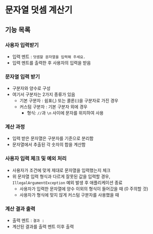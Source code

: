 # 문자열 덧셈 계산기

## 기능 목록

### 사용자 입력받기

- 입력 멘트 : `덧셈할 문자열을 입력해 주세요.`
- 입력 멘트를 출력한 후 사용자의 입력을 받음

### 문자열 입력 받기

- 구분자와 양수로 구성
- 여기서 구분자는 2가지 종류가 있음
    - 기본 구분자 : 쉼표(,) 또는 콜론(:)을 구분자로 가진 경우
    - 커스텀 구분자 : 기본 구분자 외에 경우
        - 형식: `//`과 `\n` 사이에 문자를 위치하여 사용

### 계산 과정

- 입력 받은 문자열은 구분자를 기준으로 분리함
- 문자열에서 추출된 각 숫자의 합을 계산함

### 사용자 입력 체크 및 예외 처리

- 사용자가 조건에 맞게 제대로 문자열을 입력했는지 체크
- 위 문자열 입력 형식과 다르게 잘못된 값을 입력할 경우, `IllegalArgumentException` 예외 발생 후 애플리케이션 종료
  - 사용자가 입력한 문자열에 양수 이외의 형식이 들어갔을 때 (0 주의할 것)
  - 사용자가 형식에 맞지 않게 커스텀 구분자를 사용했을 때

### 계산 결과 출력

- 출력 멘트 : `결과 : `
- 계산된 결과를 출력 멘트 이후 출력